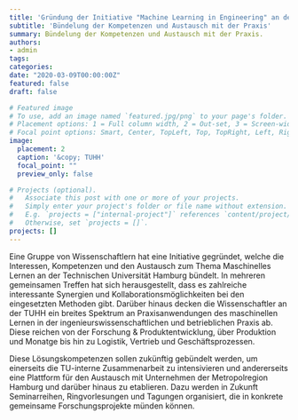 ```yaml
---
title: 'Gründung der Initiative "Machine Learning in Engineering" an der TUHH'
subtitle: 'Bündelung der Kompetenzen und Austausch mit der Praxis'
summary: Bündelung der Kompetenzen und Austausch mit der Praxis.
authors:
- admin
tags:
categories:
date: "2020-03-09T00:00:00Z"
featured: false
draft: false

# Featured image
# To use, add an image named `featured.jpg/png` to your page's folder.
# Placement options: 1 = Full column width, 2 = Out-set, 3 = Screen-width
# Focal point options: Smart, Center, TopLeft, Top, TopRight, Left, Right, BottomLeft, Bottom, BottomRight
image:
  placement: 2
  caption: '&copy; TUHH'
  focal_point: ""
  preview_only: false

# Projects (optional).
#   Associate this post with one or more of your projects.
#   Simply enter your project's folder or file name without extension.
#   E.g. `projects = ["internal-project"]` references `content/project/deep-learning/index.md`.
#   Otherwise, set `projects = []`.
projects: []
---
```


Eine Gruppe von Wissenschaftlern hat eine Initiative gegründet, welche die Interessen, Kompetenzen und den Austausch zum Thema Maschinelles Lernen an der Technischen Universität Hamburg bündelt. In mehreren gemeinsamen Treffen hat sich herausgestellt, dass es zahlreiche interessante Synergien und Kollaborationsmöglichkeiten bei den eingesetzten Methoden gibt. Darüber hinaus decken die Wissenschaftler an der TUHH ein breites Spektrum an Praxisanwendungen des maschinellen Lernen in der ingenieurswissenschaftlichen und betrieblichen Praxis ab. Diese reichen von der Forschung & Produktentwicklung, über Produktion und Monatge bis hin zu Logistik, Vertrieb und Geschäftsprozessen. 

Diese Lösungskompetenzen sollen zukünftig gebündelt werden, um einerseits die TU-interne Zusammenarbeit zu intensivieren und andererseits eine Plattform für den Austausch mit Unternehmen der Metropolregion Hamburg und darüber hinaus zu etablieren. Dazu werden in Zukunft Seminarreihen, Ringvorlesungen und Tagungen organisiert, die in konkrete gemeinsame Forschungsprojekte münden können.

